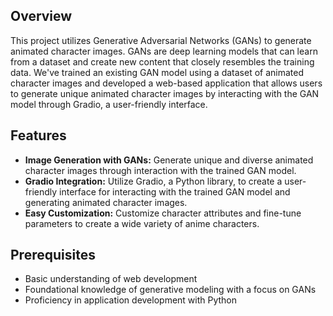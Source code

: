 ## Overview

This project utilizes Generative Adversarial Networks (GANs) to generate animated character images. GANs are deep learning models that can learn from a dataset and create new content that closely resembles the training data. We've trained an existing GAN model using a dataset of animated character images and developed a web-based application that allows users to generate unique animated character images by interacting with the GAN model through Gradio, a user-friendly interface.

## Features

- **Image Generation with GANs:** Generate unique and diverse animated character images through interaction with the trained GAN model.
- **Gradio Integration:** Utilize Gradio, a Python library, to create a user-friendly interface for interacting with the trained GAN model and generating animated character images.
- **Easy Customization:** Customize character attributes and fine-tune parameters to create a wide variety of anime characters.

## Prerequisites

- Basic understanding of web development
- Foundational knowledge of generative modeling with a focus on GANs
- Proficiency in application development with Python
